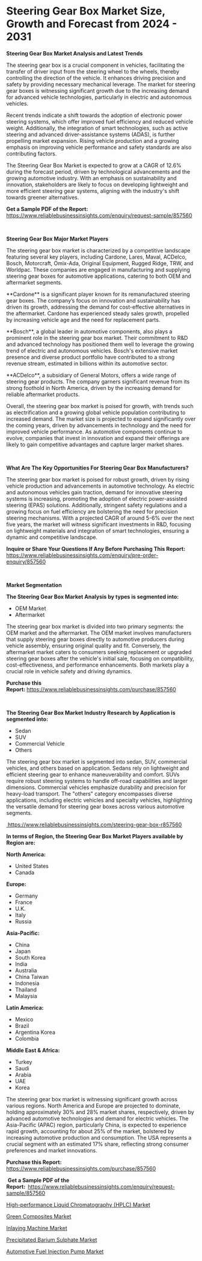 <p><h1>Steering Gear Box Market Size, Growth and Forecast from 2024 - 2031</h1></p><p><strong>Steering Gear Box Market Analysis and Latest Trends</strong></p>
<p><p>The steering gear box is a crucial component in vehicles, facilitating the transfer of driver input from the steering wheel to the wheels, thereby controlling the direction of the vehicle. It enhances driving precision and safety by providing necessary mechanical leverage. The market for steering gear boxes is witnessing significant growth due to the increasing demand for advanced vehicle technologies, particularly in electric and autonomous vehicles. </p><p>Recent trends indicate a shift towards the adoption of electronic power steering systems, which offer improved fuel efficiency and reduced vehicle weight. Additionally, the integration of smart technologies, such as active steering and advanced driver-assistance systems (ADAS), is further propelling market expansion. Rising vehicle production and a growing emphasis on improving vehicle performance and safety standards are also contributing factors.</p><p>The Steering Gear Box Market is expected to grow at a CAGR of 12.6% during the forecast period, driven by technological advancements and the growing automotive industry. With an emphasis on sustainability and innovation, stakeholders are likely to focus on developing lightweight and more efficient steering gear systems, aligning with the industry's shift towards greener alternatives.</p></p>
<p><strong>Get a Sample PDF of the Report:&nbsp;</strong> <a href="https://www.reliablebusinessinsights.com/enquiry/request-sample/857560?utm_campaign=102&utm_medium=2&utm_source=Github&utm_content=ia&utm_term=02112024&utm_id=steering-gear-box">https://www.reliablebusinessinsights.com/enquiry/request-sample/857560</a></p>
<p>&nbsp;</p>
<p><strong>Steering Gear Box Major Market Players</strong></p>
<p><p>The steering gear box market is characterized by a competitive landscape featuring several key players, including Cardone, Lares, Maval, ACDelco, Bosch, Motorcraft, Omix-Ada, Original Equipment, Rugged Ridge, TRW, and Worldpac. These companies are engaged in manufacturing and supplying steering gear boxes for automotive applications, catering to both OEM and aftermarket segments.</p><p>**Cardone** is a significant player known for its remanufactured steering gear boxes. The company’s focus on innovation and sustainability has driven its growth, addressing the demand for cost-effective alternatives in the aftermarket. Cardone has experienced steady sales growth, propelled by increasing vehicle age and the need for replacement parts.</p><p>**Bosch**, a global leader in automotive components, also plays a prominent role in the steering gear box market. Their commitment to R&D and advanced technology has positioned them well to leverage the growing trend of electric and autonomous vehicles. Bosch's extensive market presence and diverse product portfolio have contributed to a strong revenue stream, estimated in billions within its automotive sector.</p><p>**ACDelco**, a subsidiary of General Motors, offers a wide range of steering gear products. The company garners significant revenue from its strong foothold in North America, driven by the increasing demand for reliable aftermarket products.</p><p>Overall, the steering gear box market is poised for growth, with trends such as electrification and a growing global vehicle population contributing to increased demand. The market size is projected to expand significantly over the coming years, driven by advancements in technology and the need for improved vehicle performance. As automotive components continue to evolve, companies that invest in innovation and expand their offerings are likely to gain competitive advantages and capture larger market shares.</p></p>
<p>&nbsp;</p>
<p><strong>What Are The Key Opportunities For Steering Gear Box Manufacturers?</strong></p>
<p><p>The steering gear box market is poised for robust growth, driven by rising vehicle production and advancements in automotive technology. As electric and autonomous vehicles gain traction, demand for innovative steering systems is increasing, promoting the adoption of electric power-assisted steering (EPAS) solutions. Additionally, stringent safety regulations and a growing focus on fuel efficiency are bolstering the need for precision steering mechanisms. With a projected CAGR of around 5-6% over the next five years, the market will witness significant investments in R&D, focusing on lightweight materials and integration of smart technologies, ensuring a dynamic and competitive landscape.</p></p>
<p><strong>Inquire or Share Your Questions If Any Before Purchasing This Report:</strong> <a href="https://www.reliablebusinessinsights.com/enquiry/pre-order-enquiry/857560?utm_campaign=102&utm_medium=2&utm_source=Github&utm_content=ia&utm_term=02112024&utm_id=steering-gear-box">https://www.reliablebusinessinsights.com/enquiry/pre-order-enquiry/857560</a></p>
<p>&nbsp;</p>
<p><strong>Market Segmentation</strong></p>
<p><strong>The Steering Gear Box Market Analysis by types is segmented into:</strong></p>
<p><ul><li>OEM Market</li><li>Aftermarket</li></ul></p>
<p><p>The steering gear box market is divided into two primary segments: the OEM market and the aftermarket. The OEM market involves manufacturers that supply steering gear boxes directly to automotive producers during vehicle assembly, ensuring original quality and fit. Conversely, the aftermarket market caters to consumers seeking replacement or upgraded steering gear boxes after the vehicle's initial sale, focusing on compatibility, cost-effectiveness, and performance enhancements. Both markets play a crucial role in vehicle safety and driving dynamics.</p></p>
<p><strong>Purchase this Report:&nbsp;</strong><a href="https://www.reliablebusinessinsights.com/purchase/857560?utm_campaign=102&utm_medium=2&utm_source=Github&utm_content=ia&utm_term=02112024&utm_id=steering-gear-box">https://www.reliablebusinessinsights.com/purchase/857560</a></p>
<p>&nbsp;</p>
<p><strong>The Steering Gear Box Market Industry Research by Application is segmented into:</strong></p>
<p><ul><li>Sedan</li><li>SUV</li><li>Commercial Vehicle</li><li>Others</li></ul></p>
<p><p>The steering gear box market is segmented into sedan, SUV, commercial vehicles, and others based on application. Sedans rely on lightweight and efficient steering gear to enhance maneuverability and comfort. SUVs require robust steering systems to handle off-road capabilities and larger dimensions. Commercial vehicles emphasize durability and precision for heavy-load transport. The "others" category encompasses diverse applications, including electric vehicles and specialty vehicles, highlighting the versatile demand for steering gear boxes across various automotive segments.</p></p>
<p><a href="https://www.reliablebusinessinsights.com/steering-gear-box-r857560?utm_campaign=102&utm_medium=2&utm_source=Github&utm_content=ia&utm_term=02112024&utm_id=steering-gear-box">&nbsp;https://www.reliablebusinessinsights.com/steering-gear-box-r857560</a></p>
<p><strong>In terms of Region, the Steering Gear Box Market Players available by Region are:</strong></p>
<p>
    <p> <strong> North America: </strong>
        <ul>
            <li>United States</li>
            <li>Canada</li>
        </ul>
        </p> 
    <p> <strong> Europe: </strong>
        <ul>
            <li>Germany</li>
            <li>France</li>
            <li>U.K.</li>
            <li>Italy</li>
            <li>Russia</li>
        </ul>
        </p> 
    <p> <strong> Asia-Pacific: </strong>
        <ul>
            <li>China</li>
            <li>Japan</li>
            <li>South Korea</li>
            <li>India</li>
            <li>Australia</li>
            <li>China Taiwan</li>
            <li>Indonesia</li>
            <li>Thailand</li>
            <li>Malaysia</li>
        </ul>
        </p> 
    <p> <strong> Latin America: </strong>
        <ul>
            <li>Mexico</li>
            <li>Brazil</li>
            <li>Argentina Korea</li>
            <li>Colombia</li>
        </ul>
        </p> 
    <p> <strong> Middle East & Africa: </strong>
        <ul>
            <li>Turkey</li>
            <li>Saudi</li>
            <li>Arabia</li>
            <li>UAE</li>
            <li>Korea</li>
        </ul>
    </p>
    </p>
<p><p>The steering gear box market is witnessing significant growth across various regions. North America and Europe are projected to dominate, holding approximately 30% and 28% market shares, respectively, driven by advanced automotive technologies and demand for electric vehicles. The Asia-Pacific (APAC) region, particularly China, is expected to experience rapid growth, accounting for about 25% of the market, bolstered by increasing automotive production and consumption. The USA represents a crucial segment with an estimated 17% share, reflecting strong consumer preferences and market innovations.</p></p>
<p><strong>Purchase this Report: </strong><a href="https://www.reliablebusinessinsights.com/purchase/857560?utm_campaign=102&utm_medium=2&utm_source=Github&utm_content=ia&utm_term=02112024&utm_id=steering-gear-box">https://www.reliablebusinessinsights.com/purchase/857560</a></p>
<p>&nbsp;<strong>Get a Sample PDF of the Report:&nbsp;&nbsp;</strong><a href="https://www.reliablebusinessinsights.com/enquiry/request-sample/857560?utm_campaign=102&utm_medium=2&utm_source=Github&utm_content=ia&utm_term=02112024&utm_id=steering-gear-box">https://www.reliablebusinessinsights.com/enquiry/request-sample/857560</a></p>
<p><strong></strong></p>
<p><p><a href="https://issuu.com/reportprime-2/docs/high-performance-liquid-chromatogra_6231a47a394e01?utm_campaign=102&utm_medium=2&utm_source=Github&utm_content=ia&utm_term=02112024&utm_id=steering-gear-box">High-performance Liquid Chromatography (HPLC) Market</a></p><p><a href="https://medium.com/@ikebrz6c/el-green-composites-market-prioriza-el-control-de-costos-y-la-mejora-de-la-eficiencia-81dba72bbbc3?utm_campaign=102&utm_medium=2&utm_source=Github&utm_content=ia&utm_term=02112024&utm_id=steering-gear-box">Green Composites Market</a></p><p><a href="https://issuu.com/reportprime-2/docs/inlaying-machine-market-size-2030.p_03250239386160?utm_campaign=102&utm_medium=2&utm_source=Github&utm_content=ia&utm_term=02112024&utm_id=steering-gear-box">Inlaying Machine Market</a></p><p><a href="https://medium.com/@hifu4kromm/the-global-precipitated-barium-sulphate-market-is-at-the-forefront-of-innovation-driving-rapid-b1ca381f5523?utm_campaign=102&utm_medium=2&utm_source=Github&utm_content=ia&utm_term=02112024&utm_id=steering-gear-box">Precipitated Barium Sulphate Market</a></p><p><a href="https://www.linkedin.com/pulse/regulatory-landscape-its-influence-global-automotive-fuel-injection-v1asf?utm_campaign=102&utm_medium=2&utm_source=Github&utm_content=ia&utm_term=02112024&utm_id=steering-gear-box">Automotive Fuel Injection Pump Market</a></p></p>